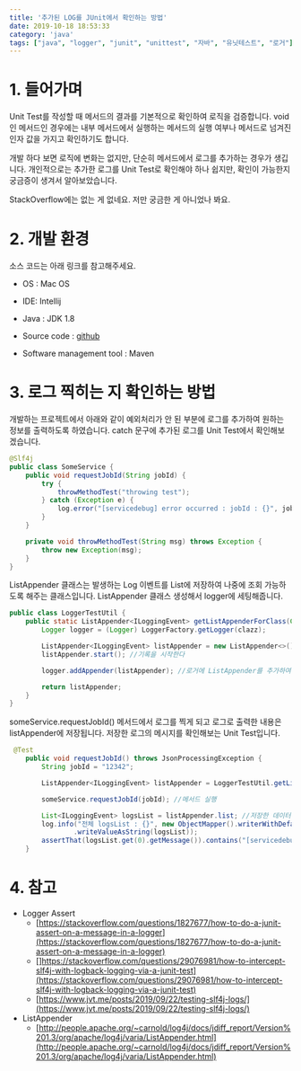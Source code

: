 ```yaml
---
title: '추가된 LOG를 JUnit에서 확인하는 방법'
date: 2019-10-18 18:53:33
category: 'java'
tags: ["java", "logger", "junit", "unittest", "자바", "유닛테스트", "로거"]
---
```


# 1. 들어가며

Unit Test를 작성할 때 메서드의 결과를 기본적으로 확인하여 로직을 검증합니다. void인 메서드인 경우에는 내부 메서드에서 실행하는 메서드의 실행 여부나 메서드로 넘겨진 인자 값을 가지고 확인하기도 합니다. 

개발 하다 보면 로직에 변화는 없지만, 단순히 메서드에서 로그를 추가하는 경우가 생깁니다. 개인적으로는 추가한 로그를 Unit Test로 확인해야 하나 쉽지만, 확인이 가능한지 궁금증이 생겨서 알아보았습니다. 

StackOverflow에는 없는 게 없네요. 저만 궁금한 게 아니었나 봐요.

# 2. 개발 환경

소스 코드는 아래 링크를 참고해주세요.

* OS : Mac OS

* IDE: Intellij

* Java : JDK 1.8

* Source code : [github](https://github.com/kenshin579/tutorials-java/tree/master/junit-unit-test) 

* Software management tool : Maven

# 3. 로그 찍히는 지 확인하는 방법

개발하는 프로젝트에서 아래와 같이 예외처리가 안 된 부분에 로그를 추가하여 원하는 정보를 출력하도록 하였습니다. catch 문구에 추가된 로그를 Unit Test에서 확인해보겠습니다. 

```java
@Slf4j
public class SomeService {
	public void requestJobId(String jobId) {
		try {
			throwMethodTest("throwing test");
		} catch (Exception e) {
			log.error("[servicedebug] error occurred : jobId : {}", jobId); //추가된 로그
		}
	}

	private void throwMethodTest(String msg) throws Exception {
		throw new Exception(msg);
	}
}
```

ListAppender 클래스는 발생하는 Log 이벤트를 List에 저장하여 나중에 조회 가능하도록 해주는 클래스입니다. ListAppender 클래스 생성해서 logger에 세팅해줍니다. 

 
```java
public class LoggerTestUtil {
	public static ListAppender<ILoggingEvent> getListAppenderForClass(Class clazz) {
		Logger logger = (Logger) LoggerFactory.getLogger(clazz);

		ListAppender<ILoggingEvent> listAppender = new ListAppender<>();
		listAppender.start(); //기록을 시작한다

		logger.addAppender(listAppender); //로거에 ListAppender를 추가하여 발생하는 로그를 List에 저장하도록 한다

		return listAppender;
	}
}
```

someService.requestJobId() 메서드에서 로그를 찍게 되고 로그로 출력한 내용은 listAppender에 저장됩니다. 저장한 로그의 메시지를 확인해보는 Unit Test입니다.  

```java
 @Test
    public void requestJobId() throws JsonProcessingException {
        String jobId = "12342";

        ListAppender<ILoggingEvent> listAppender = LoggerTestUtil.getListAppenderForClass(SomeService.class);

        someService.requestJobId(jobId); //메서드 실행

        List<ILoggingEvent> logsList = listAppender.list; //저장한 데이터를 가져온다
        log.info("전체 logsList : {}", new ObjectMapper().writerWithDefaultPrettyPrinter() //JSON 포멧을 pretty하게 정렬한다
		        .writeValueAsString(logsList));
        assertThat(logsList.get(0).getMessage()).contains("[servicedebug] error occurred : jobId : ");
    }
```

# 4. 참고

* Logger Assert
	* [https://stackoverflow.com/questions/1827677/how-to-do-a-junit-assert-on-a-message-in-a-logger](https://stackoverflow.com/questions/1827677/how-to-do-a-junit-assert-on-a-message-in-a-logger)
	* []https://stackoverflow.com/questions/29076981/how-to-intercept-slf4j-with-logback-logging-via-a-junit-test](https://stackoverflow.com/questions/29076981/how-to-intercept-slf4j-with-logback-logging-via-a-junit-test)
	* [https://www.jvt.me/posts/2019/09/22/testing-slf4j-logs/](https://www.jvt.me/posts/2019/09/22/testing-slf4j-logs/)
* ListAppender
    * [http://people.apache.org/~carnold/log4j/docs/jdiff_report/Version%201.3/org/apache/log4j/varia/ListAppender.html](http://people.apache.org/~carnold/log4j/docs/jdiff_report/Version%201.3/org/apache/log4j/varia/ListAppender.html)
